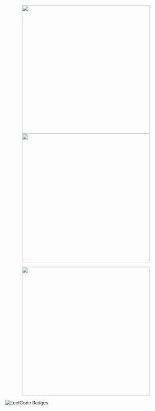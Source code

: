 <p align="center">
  <img src="https://github-readme-stats.vercel.app/api?username=keerthanaoct1990&show_icons=true&theme=tokyonight" width="400" />
  <img src="https://github-readme-streak-stats.herokuapp.com/?user=keerthanaoct1990&theme=gruvbox" width="400" />
</p>

<p align="center">
  <img src="https://github-readme-stats.vercel.app/api/top-langs/?username=keerthanaoct1990&layout=compact&theme=tokyonight" width="400" />
</p>

<p>
  <img src="https://leetcode-badge-showcase.vercel.app/api?username=keerthanas3131&animated=true" alt="LeetCode Badges" />
</p>
